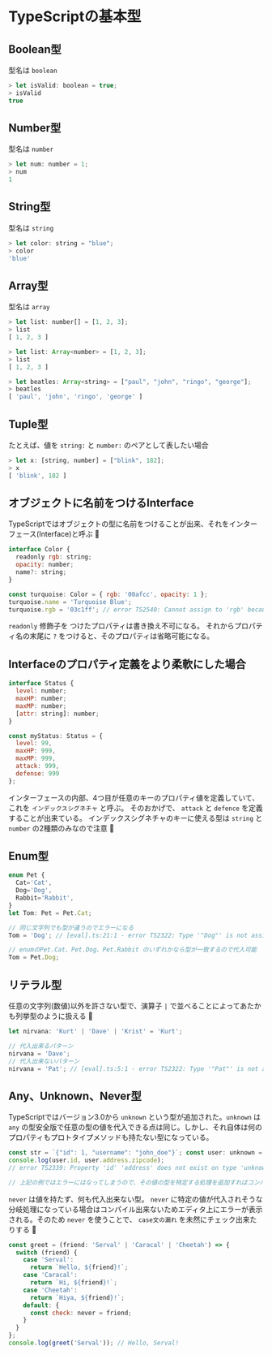 # TypeScriptの基本型

## Boolean型

型名は `boolean`

```js
> let isValid: boolean = true;
> isValid
true
```

## Number型

型名は `number`

```js
> let num: number = 1;
> num
1
```

## String型

型名は `string`

```js
> let color: string = "blue";
> color
'blue'
```

## Array型

型名は `array`

```js
> let list: number[] = [1, 2, 3];
> list
[ 1, 2, 3 ]

> let list: Array<number> = [1, 2, 3];
> list
[ 1, 2, 3 ]

> let beatles: Array<string> = ["paul", "john", "ringo", "george"];
> beatles
[ 'paul', 'john', 'ringo', 'george' ]
```

## Tuple型

たとえば、値を `string:` と `number:` のペアとして表したい場合

```js
> let x: [string, number] = ["blink", 182];
> x
[ 'blink', 182 ]
```

## オブジェクトに名前をつけるInterface

TypeScriptではオブジェクトの型に名前をつけることが出来、それをインターフェース(Interface)と呼ぶ :memo:

```js
interface Color {
  readonly rgb: string;
  opacity: number;
  name?: string;
}

const turquoise: Color = { rgb: '00afcc', opacity: 1 };
turquoise.name = 'Turquoise Blue';
turquoise.rgb = '03c1ff'; // error TS2540: Cannot assign to 'rgb' because it is a read-only property.
```

`readonly` 修飾子を つけたプロパティは書き換え不可になる。
それからプロパティ名の末尾に `?` をつけると、そのプロパティは省略可能になる。

## Interfaceのプロパティ定義をより柔軟にした場合

```js
interface Status {
  level: number;
  maxHP: number;
  maxMP: number;
  [attr: string]: number;
}

const myStatus: Status = {
  level: 99,
  maxHP: 999,
  maxMP: 999,
  attack: 999,
  defense: 999
};
```

インターフェースの内部、4つ目が任意のキーのプロパティ値を定義していて、これを `インデックスシグネチャ` と呼ぶ。
そのおかげで、 `attack` と `defence` を定義することが出来ている。
インデックスシグネチャのキーに使える型は `string` と `number` の2種類のみなので注意 :memo:

## Enum型

```js
enum Pet {
  Cat='Cat',
  Dog='Dog',
  Rabbit='Rabbit',
}
let Tom: Pet = Pet.Cat;

// 同じ文字列でも型が違うのでエラーになる
Tom = 'Dog'; // [eval].ts:21:1 - error TS2322: Type '"Dog"' is not assignable to type 'Pet'.

// enumのPet.Cat、Pet.Dog、Pet.Rabbit のいずれかなら型が一致するので代入可能
Tom = Pet.Dog;
```

## リテラル型

任意の文字列(数値)以外を許さない型で、演算子 `|` で並べることによってあたかも列挙型のように扱える :memo:

```js
let nirvana: 'Kurt' | 'Dave' | 'Krist' = 'Kurt';

// 代入出来るパターン
nirvana = 'Dave';
// 代入出来ないパターン
nirvana = 'Pat'; // [eval].ts:5:1 - error TS2322: Type '"Pat"' is not assignable to type '"Kurt" | "Dave" | "Krist"'.
```

## Any、Unknown、Never型

TypeScriptではバージョン3.0から `unknown` という型が追加された。`unknown` は `any` の型安全版で任意の型の値を代入できる点は同じ。しかし、それ自体は何のプロパティもプロトタイプメソッドも持たない型になっている。

```js
const str = `{"id": 1, "username": "john_doe"}`; const user: unknown = JSON.parse(str);
console.log(user.id, user.address.zipcode);
// error TS2339: Property 'id' 'address' does not exist on type 'unknown'.

// 上記の例ではエラーにはなってしまうので、その値の型を特定する処理を追加すればコンパイルも通る上、型安全も保証される理想の状態が実現出来る(『型ガード』という手法)。
```

`never` は値を持たず、何も代入出来ない型。
`never` に特定の値が代入されそうな分岐処理になっている場合はコンパイル出来ないためエディタ上にエラーが表示される。そのため `never` を使うことで、 `case文の漏れ` を未然にチェック出来たりする :memo:

```js
const greet = (friend: 'Serval' | 'Caracal' | 'Cheetah') => {
  switch (friend) {
    case 'Serval':
      return `Hello, ${friend}!`;
    case 'Caracal':
      return `Hi, ${friend}!`;
    case 'Cheetah':
      return `Hiya, ${friend}!`;
    default: {
      const check: never = friend;
    }
  }
};
console.log(greet('Serval')); // Hello, Serval!
```
